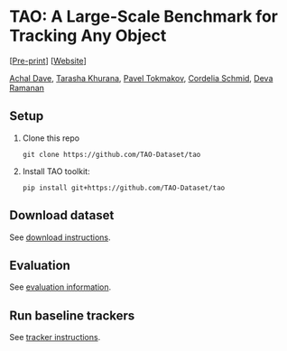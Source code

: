 # TAO: A Large-Scale Benchmark for Tracking Any Object

[[Pre-print]()] [[Website](http://taodataset.org)]

[Achal Dave](http://www.achaldave.com/), [Tarasha Khurana](http://www.cs.cmu.edu/~tkhurana/), [Pavel Tokmakov](https://pvtokmakov.github.io/home/), [Cordelia Schmid](https://thoth.inrialpes.fr/~schmid/), [Deva Ramanan](http://www.cs.cmu.edu/~deva/)

## Setup

1. Clone this repo
    ```
    git clone https://github.com/TAO-Dataset/tao
    ```
1. Install TAO toolkit:
    ```
    pip install git+https://github.com/TAO-Dataset/tao
    ```

## Download dataset

See [download instructions](./docs/download.md).

## Evaluation

See [evaluation information](./docs/evaluation.md).

## Run baseline trackers

See [tracker instructions](./docs/trackers.md).
